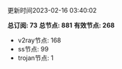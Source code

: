 更新时间2023-02-16 03:40:02

**总订阅: 73**
**总节点: 881**
**有效节点: 268**
- v2ray节点: 168
- ss节点: 99
- trojan节点: 1
